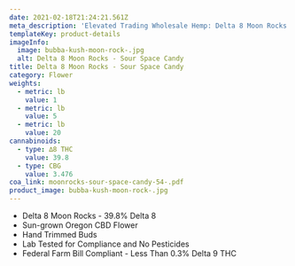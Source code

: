 ```yaml
---
date: 2021-02-18T21:24:21.561Z
meta_description: 'Elevated Trading Wholesale Hemp: Delta 8 Moon Rocks - Sour Space Candy'
templateKey: product-details
imageInfo:
  image: bubba-kush-moon-rock-.jpg
  alt: Delta 8 Moon Rocks - Sour Space Candy
title: Delta 8 Moon Rocks - Sour Space Candy
category: Flower
weights:
  - metric: lb
    value: 1
  - metric: lb
    value: 5
  - metric: lb
    value: 20
cannabinoids:
  - type: ∆8 THC
    value: 39.8
  - type: CBG
    value: 3.476
coa_link: moonrocks-sour-space-candy-54-.pdf
product_image: bubba-kush-moon-rock-.jpg
---
```


- Delta 8 Moon Rocks - 39.8% Delta 8
- Sun-grown Oregon CBD Flower
- Hand Trimmed Buds
- Lab Tested for Compliance and No Pesticides
- Federal Farm Bill Compliant - Less Than 0.3% Delta 9 THC
